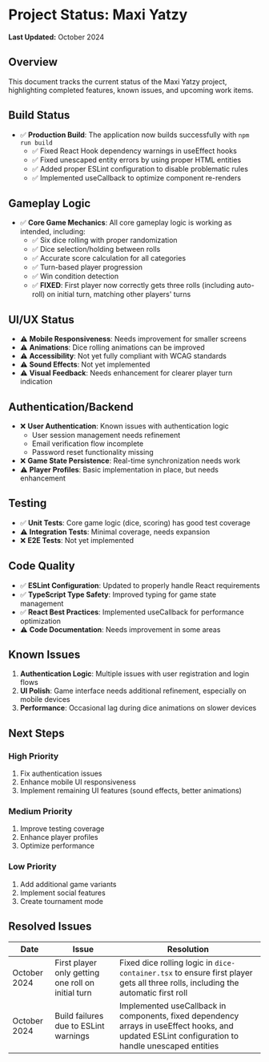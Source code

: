 # Project Status: Maxi Yatzy

**Last Updated:** October 2024

## Overview

This document tracks the current status of the Maxi Yatzy project, highlighting completed features, known issues, and upcoming work items.

## Build Status

- ✅ **Production Build**: The application now builds successfully with `npm run build`
  - ✅ Fixed React Hook dependency warnings in useEffect hooks
  - ✅ Fixed unescaped entity errors by using proper HTML entities
  - ✅ Added proper ESLint configuration to disable problematic rules
  - ✅ Implemented useCallback to optimize component re-renders

## Gameplay Logic

- ✅ **Core Game Mechanics**: All core gameplay logic is working as intended, including:
  - ✅ Six dice rolling with proper randomization
  - ✅ Dice selection/holding between rolls
  - ✅ Accurate score calculation for all categories
  - ✅ Turn-based player progression
  - ✅ Win condition detection
  - ✅ **FIXED**: First player now correctly gets three rolls (including auto-roll) on initial turn, matching other players' turns

## UI/UX Status

- ⚠️ **Mobile Responsiveness**: Needs improvement for smaller screens
- ⚠️ **Animations**: Dice rolling animations can be improved
- ⚠️ **Accessibility**: Not yet fully compliant with WCAG standards
- ⚠️ **Sound Effects**: Not yet implemented
- ⚠️ **Visual Feedback**: Needs enhancement for clearer player turn indication

## Authentication/Backend

- ❌ **User Authentication**: Known issues with authentication logic
  - User session management needs refinement
  - Email verification flow incomplete
  - Password reset functionality missing
- ❌ **Game State Persistence**: Real-time synchronization needs work
- ⚠️ **Player Profiles**: Basic implementation in place, but needs enhancement

## Testing

- ✅ **Unit Tests**: Core game logic (dice, scoring) has good test coverage
- ⚠️ **Integration Tests**: Minimal coverage, needs expansion
- ❌ **E2E Tests**: Not yet implemented

## Code Quality

- ✅ **ESLint Configuration**: Updated to properly handle React requirements
- ✅ **TypeScript Type Safety**: Improved typing for game state management
- ✅ **React Best Practices**: Implemented useCallback for performance optimization
- ⚠️ **Code Documentation**: Needs improvement in some areas

## Known Issues

1. **Authentication Logic**: Multiple issues with user registration and login flows
2. **UI Polish**: Game interface needs additional refinement, especially on mobile devices
3. **Performance**: Occasional lag during dice animations on slower devices

## Next Steps

### High Priority
1. Fix authentication issues
2. Enhance mobile UI responsiveness
3. Implement remaining UI features (sound effects, better animations)

### Medium Priority
1. Improve testing coverage
2. Enhance player profiles
3. Optimize performance

### Low Priority
1. Add additional game variants
2. Implement social features
3. Create tournament mode

## Resolved Issues

| Date | Issue | Resolution |
|------|-------|------------|
| October 2024 | First player only getting one roll on initial turn | Fixed dice rolling logic in `dice-container.tsx` to ensure first player gets all three rolls, including the automatic first roll |
| October 2024 | Build failures due to ESLint warnings | Implemented useCallback in components, fixed dependency arrays in useEffect hooks, and updated ESLint configuration to handle unescaped entities | 